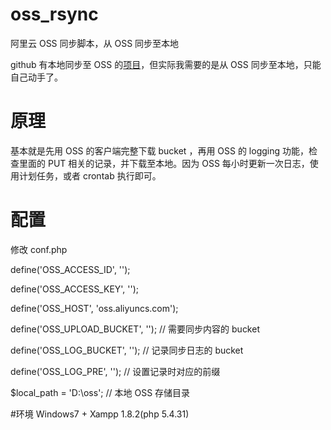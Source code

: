 # oss_rsync
阿里云 OSS 同步脚本，从 OSS 同步至本地

github 有本地同步至 OSS 的[项目](https://github.com/mehwww/oss-sync)，但实际我需要的是从 OSS 同步至本地，只能自己动手了。

# 原理
基本就是先用 OSS 的客户端完整下载 bucket ，再用 OSS 的 logging 功能，检查里面的 PUT 相关的记录，并下载至本地。因为 OSS 每小时更新一次日志，使用计划任务，或者 crontab 执行即可。

# 配置
修改 conf.php

define('OSS_ACCESS_ID', '');

define('OSS_ACCESS_KEY', '');

define('OSS_HOST', 'oss.aliyuncs.com');

define('OSS_UPLOAD_BUCKET', '');        // 需要同步内容的 bucket

define('OSS_LOG_BUCKET', '');           // 记录同步日志的 bucket

define('OSS_LOG_PRE', '');              // 设置记录时对应的前缀

$local_path = 'D:\oss';                 // 本地 OSS 存储目录

#环境
Windows7 + Xampp 1.8.2(php 5.4.31)
